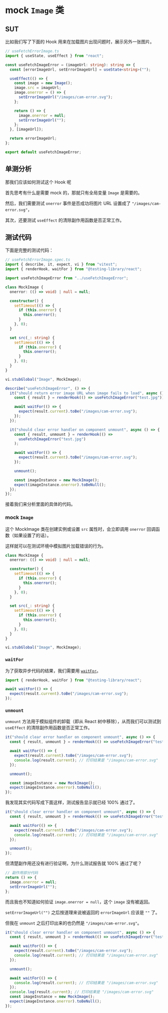 # mock `Image` 类

## SUT

比如我们写了下面的 Hook 用来在加载图片出现问题时，展示另外一张图片。

```ts
// useFetchErrorImage.ts
import { useState, useEffect } from "react";

const useFetchImageError = (imageUrl: string): string => {
  const [errorImageUrl, setErrorImageUrl] = useState<string>("");

  useEffect(() => {
    const image = new Image();
    image.src = imageUrl;
    image.onerror = () => {
      setErrorImageUrl("/images/cam-error.svg");
    };

    return () => {
      image.onerror = null;
      setErrorImageUrl("");
    };
  }, [imageUrl]);

  return errorImageUrl;
};

export default useFetchImageError;
```

## 单测分析

那我们应该如何测试这个 Hook 呢

首先思考有什么是需要 mock 的，那就只有全局变量 `Image` 是需要的。

然后，我们需要测试 `onerror` 事件是否成功将图片 URL 设置成了 `"/images/cam-error.svg"`，

其次，还要测试 `useEffect` 的清除副作用函数是否正常工作。

## 测试代码

下面是完整的测试代码：

```ts
// useFetchErrorImage.spec.ts
import { describe, it, expect, vi } from "vitest";
import { renderHook, waitFor } from "@testing-library/react";

import useFetchImageError from "../useFetchImageError";

class MockImage {
  onerror: (() => void) | null = null;

  constructor() {
    setTimeout(() => {
      if (this.onerror) {
        this.onerror();
      }
    }, 0);
  }

  set src(_: string) {
    setTimeout(() => {
      if (this.onerror) {
        this.onerror();
      }
    }, 0);
  }
}

vi.stubGlobal("Image", MockImage);

describe("useFetchImageError", () => {
  it("should return error image URL when image fails to load", async () => {
    const { result } = renderHook(() => useFetchImageError("test.jpg"));

    await waitFor(() => {
      expect(result.current).toBe("/images/cam-error.svg");
    });
  });

  it("should clear error handler on component unmount", async () => {
    const { result, unmount } = renderHook(() =>
      useFetchImageError("test.jpg")
    );

    await waitFor(() => {
      expect(result.current).toBe("/images/cam-error.svg");
    });

    unmount();

    const imageInstance = new MockImage();
    expect(imageInstance.onerror).toBeNull();
  });
});
```

接着我们来分析里面的具体的代码。

### mock `Image`

这个 MockImage 类在创建实例或设置 `src` 属性时，会立即调用 `onerror` 回调函数（如果设置了的话）。

这样就可以在测试环境中模拟图片加载错误的行为。

```ts
class MockImage {
  onerror: (() => void) | null = null;

  constructor() {
    setTimeout(() => {
      if (this.onerror) {
        this.onerror();
      }
    }, 0);
  }

  set src(_: string) {
    setTimeout(() => {
      if (this.onerror) {
        this.onerror();
      }
    }, 0);
  }
}

vi.stubGlobal("Image", MockImage);
```

### `waitFor`

为了获取异步代码的结果，我们需要用 [`waitFor`](https://testing-library.com/docs/dom-testing-library/api-async/#waitfor)。

```ts
import { renderHook, waitFor } from "@testing-library/react";

await waitFor(() => {
  expect(result.current).toBe("/images/cam-error.svg");
});
```

### `unmount`

`unmount` 方法用于模拟组件的卸载（即从 React 树中移除），从而我们可以测试到 `useEffect` 的清除副作用函数是否正常工作。

```ts
it("should clear error handler on component unmount", async () => {
  const { result, unmount } = renderHook(() => useFetchImageError("test.jpg"));

  await waitFor(() => {
    expect(result.current).toBe("/images/cam-error.svg");
    console.log(result.current); // 打印结果是 "/images/cam-error.svg"
  });

  unmount();

  const imageInstance = new MockImage();
  expect(imageInstance.onerror).toBeNull();
});
```

我发现其实代码写成下面这样，测试报告显示就已经 100% 通过了。

```ts
it("should clear error handler on component unmount", async () => {
  const { result, unmount } = renderHook(() => useFetchImageError("test.jpg"));

  await waitFor(() => {
    expect(result.current).toBe("/images/cam-error.svg");
    console.log(result.current); // 打印结果是 "/images/cam-error.svg"
  });

  unmount();
});
```

但清楚副作用还没有进行验证啊，为什么测试报告就 100% 通过了呢？

```ts
// 副作用部分代码
return () => {
  image.onerror = null;
  setErrorImageUrl("");
};
```

而且我也不知道如何验证 `image.onerror = null`，这个 `image` 没有被返回。

`setErrorImageUrl("")` 之后按道理来说被返回的 `errorImageUrl` 应该是 `""` 了。

但我在 `unmount` 之后打印出来的也仍然是 `"/images/cam-error.svg"`。

```ts
it("should clear error handler on component unmount", async () => {
  const { result, unmount } = renderHook(() => useFetchImageError("test.jpg"));

  await waitFor(() => {
    expect(result.current).toBe("/images/cam-error.svg");
    console.log(result.current); // 打印结果是 "/images/cam-error.svg"
  });

  unmount();

  await waitFor(() => {
    console.log(result.current); // 打印结果是 "/images/cam-error.svg"
  });
  console.log(result.current); // 打印结果是 "/images/cam-error.svg"
  const imageInstance = new MockImage();
  expect(imageInstance.onerror).toBeNull();
});
```
